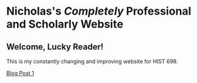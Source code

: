 # Nicholas's *Completely* Professional and Scholarly Website

## Welcome, Lucky Reader!

This is my constantly changing and improving website for HIST 698.

[Blog Post 1](http://nrholterman.github.io/blogpost1)

